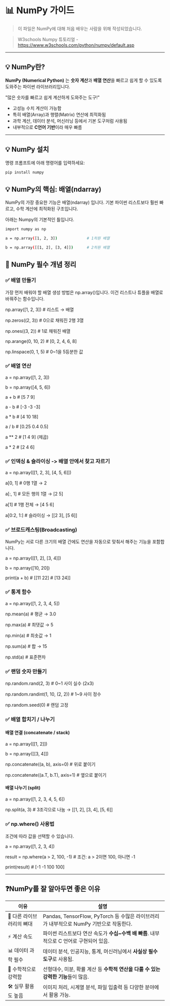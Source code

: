 # 📊 NumPy 가이드

> 이 파일은 NumPy에 대해 처음 배우는 사람을 위해 작성되었습니다.

> W3schools Numpy 튜토리얼 - https://www.w3schools.com/python/numpy/default.asp 

---

## 💡 NumPy란?

**NumPy (Numerical Python)** 는 **숫자 계산**과 **배열 연산**을 빠르고 쉽게 할 수 있도록 도와주는 파이썬 라이브러리입니다.

"많은 숫자를 빠르고 쉽게 계산하게 도와주는 도구!"

- 고성능 수치 계산이 가능함
- 특히 배열(Array)과 행렬(Matrix) 연산에 최적화됨
- 과학 계산, 데이터 분석, 머신러닝 등에서 기본 도구처럼 사용됨
- 내부적으로 **C언어 기반**이라 매우 빠름

---

## 💡 NumPy 설치
명령 프롬프트에 아래 명령어를 입력하세요:

```bash
pip install numpy
```



## 💡 NumPy의 핵심: 배열(ndarray)
NumPy의 가장 중요한 기능은 배열(ndarray) 입니다. 기본 파이썬 리스트보다 훨씬 빠르고, 수학 계산에 최적화된 구조입니다.

아래는 Numpy의 기본적인 틀입니다.

```bash
import numpy as np

a = np.array([1, 2, 3])             # 1차원 배열

b = np.array([[1, 2], [3, 4]])      # 2차원 배열
```

## 🔑 NumPy 필수 개념 정리

### ✅ 배열 만들기
가장 먼저 배워야 할 배열 생성 방법은 np.array()입니다.
이건 리스트나 튜플을 배열로 바꿔주는 함수입니다.

np.array([1, 2, 3])           # 리스트 → 배열

np.zeros((2, 3))              # 0으로 채워진 2행 3열

np.ones((3, 2))               # 1로 채워진 배열

np.arange(0, 10, 2)           # [0, 2, 4, 6, 8]

np.linspace(0, 1, 5)          # 0~1을 5등분한 값

### ✅ 배열 연산

a = np.array([1, 2, 3])

b = np.array([4, 5, 6])

a + b      # [5 7 9]

a - b      # [-3 -3 -3]

a * b      # [4 10 18]

a / b      # [0.25 0.4 0.5]

a ** 2     # [1 4 9] (제곱)

a * 2      # [2 4 6]


### ✅ 인덱싱 & 슬라이싱 -> 배열 안에서 찾고 자르기

a = np.array([[1, 2, 3], [4, 5, 6]])

a[0, 1]     # 0행 1열 → 2

a[:, 1]     # 모든 행의 1열 → [2 5]

a[1]        # 1행 전체 → [4 5 6]

a[0:2, 1:]  # 슬라이싱 → [[2 3], [5 6]]

### ✅ 브로드캐스팅(Broadcasting)
NumPy는 서로 다른 크기의 배열 간에도 연산을 자동으로 맞춰서 해주는 기능을 포함합니다.

a = np.array([[1, 2], [3, 4]])

b = np.array([10, 20])

print(a + b) # [[11 22]  #  [13 24]]

### ✅ 통계 함수 
a = np.array([1, 2, 3, 4, 5])

np.mean(a)   # 평균 → 3.0

np.max(a)    # 최댓값 → 5

np.min(a)    # 최솟값 → 1

np.sum(a)    # 합 → 15

np.std(a)    # 표준편차

### ✅ 랜덤 숫자 만들기

np.random.rand(2, 3)           # 0~1 사이 실수 (2x3)

np.random.randint(1, 10, (2, 2))  # 1~9 사이 정수

np.random.seed(0)              # 랜덤 고정

### ✅ 배열 합치기 / 나누기
#### 배열 연결 (concatenate / stack)
a = np.array([[1, 2]])

b = np.array([[3, 4]])


np.concatenate((a, b), axis=0)  # 위로 붙이기

np.concatenate((a.T, b.T), axis=1)  # 옆으로 붙이기

#### 배열 나누기 (split)
a = np.array([1, 2, 3, 4, 5, 6])

np.split(a, 3)  # 3조각으로 나눔 → [[1, 2], [3, 4], [5, 6]]

### ✅ np.where() 사용법
조건에 따라 값을 선택할 수 있습니다.

a = np.array([1, 2, 3, 4])

result = np.where(a > 2, 100, -1)  # 조건: a > 2이면 100, 아니면 -1

print(result)  # [-1 -1 100 100]







---

## ❓NumPy를 잘 알아두면 좋은 이유

| 이유 | 설명 |
|------|------|
| 🧱 다른 라이브러리의 뼈대 | Pandas, TensorFlow, PyTorch 등 수많은 라이브러리가 내부적으로 NumPy 기반으로 작동한다. |
| ⚡ 계산 속도 | 파이썬 리스트보다 연산 속도가 **수십~수백 배 빠름**. 내부적으로 C 언어로 구현되어 있음. |
| 📊 데이터 과학 필수 | 데이터 분석, 인공지능, 통계, 머신러닝에서 **사실상 필수 도구**로 사용됨. |
| 🧠 수학적으로 강력함 | 선형대수, 미분, 확률 계산 등 **수학적 연산을 다룰 수 있는 강력한 기능**들이 많음. |
| 🛠️ 실무 활용도 높음 | 이미지 처리, 시계열 분석, 파일 입출력 등 다양한 분야에서 활용 가능. |








